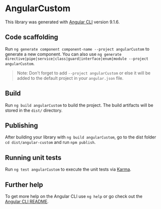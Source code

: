# AngularCustom

This library was generated with [Angular CLI](https://github.com/angular/angular-cli) version 9.1.6.

## Code scaffolding

Run `ng generate component component-name --project angularCustom` to generate a new component. You can also use `ng generate directive|pipe|service|class|guard|interface|enum|module --project angularCustom`.
> Note: Don't forget to add `--project angularCustom` or else it will be added to the default project in your `angular.json` file. 

## Build

Run `ng build angularCustom` to build the project. The build artifacts will be stored in the `dist/` directory.

## Publishing

After building your library with `ng build angularCustom`, go to the dist folder `cd dist/angular-custom` and run `npm publish`.

## Running unit tests

Run `ng test angularCustom` to execute the unit tests via [Karma](https://karma-runner.github.io).

## Further help

To get more help on the Angular CLI use `ng help` or go check out the [Angular CLI README](https://github.com/angular/angular-cli/blob/master/README.md).
